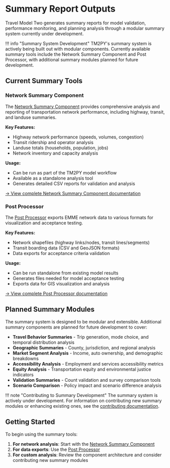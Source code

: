 # Summary Report Outputs

Travel Model Two generates summary reports for model validation, performance monitoring, and planning analysis through a modular summary system currently under development.

!!! info "Summary System Development"
    TM2PY's summary system is actively being built out with modular components. Currently available summary tools include the Network Summary Component and Post Processor, with additional summary modules planned for future development.

## Current Summary Tools

### Network Summary Component

The [Network Summary Component](../network_summary.md) provides comprehensive analysis and reporting of transportation network performance, including highway, transit, and landuse summaries.

**Key Features:**
- Highway network performance (speeds, volumes, congestion)
- Transit ridership and operator analysis
- Landuse totals (households, population, jobs)
- Network inventory and capacity analysis

**Usage:**
- Can be run as part of the TM2PY model workflow
- Available as a standalone analysis tool
- Generates detailed CSV reports for validation and analysis

[→ View complete Network Summary Component documentation](../network_summary.md)

### Post Processor

The [Post Processor](standalone-postprocessor.md) exports EMME network data to various formats for visualization and acceptance testing.

**Key Features:**
- Network shapefiles (highway links/nodes, transit lines/segments)
- Transit boarding data (CSV and GeoJSON formats)
- Data exports for acceptance criteria validation

**Usage:**
- Can be run standalone from existing model results
- Generates files needed for model acceptance testing
- Exports data for GIS visualization and analysis

[→ View complete Post Processor documentation](standalone-postprocessor.md)

## Planned Summary Modules

The summary system is designed to be modular and extensible. Additional summary components are planned for future development to cover:

- **Travel Behavior Summaries** - Trip generation, mode choice, and temporal distribution analysis
- **Geographic Summaries** - County, jurisdiction, and regional analysis
- **Market Segment Analysis** - Income, auto ownership, and demographic breakdowns
- **Accessibility Analysis** - Employment and services accessibility metrics
- **Equity Analysis** - Transportation equity and environmental justice indicators
- **Validation Summaries** - Count validation and survey comparison tools
- **Scenario Comparison** - Policy impact and scenario difference analysis

!!! note "Contributing to Summary Development"
    The summary system is actively under development. For information on contributing new summary modules or enhancing existing ones, see the [contributing documentation](../contributing/).

## Getting Started

To begin using the summary tools:

1. **For network analysis**: Start with the [Network Summary Component](../network_summary.md)
2. **For data exports**: Use the [Post Processor](standalone-postprocessor.md)
3. **For custom analysis**: Review the component architecture and consider contributing new summary modules
